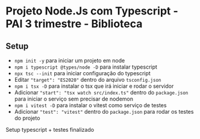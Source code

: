 # Projeto Node.Js com Typescript - PAI 3 trimestre - Biblioteca

## Setup

- `npm init -y` para iniciar um projeto em node
- `npm i typescript @types/node -D` para instalar typescript
- `npx tsc --init` para iniciar configuração do typescript
- Editar `"target": "ES2020"` dentro do arquivo `tsconfig.json`
- `npm i tsx -D` para instalar o tsx que irá iniciar e rodar o servidor
- Adicionar `"start": "tsx watch src/index.ts"` dentro do `package.json` para iniciar o serviço sem precisar de nodemon
- `npm i vitest -D` para instalar o vitest como serviço de testes
- Adicionar `"test": "vitest"` dentro do `package.json` para rodar os testes do projeto

Setup typescript + testes finalizado